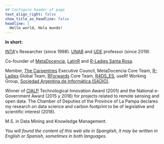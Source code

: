 ```yaml
---
## Configure header of page
text_align_right: false
show_title_as_headline: false
headline: |
  Hello world, Hola mundo! 
---
```


<!-- this is a subheadline -->
__In short:__ 

[INTA](https://www.argentina.gob.ar/inta)'s Researcher (since 1998). [UNAB](https://www.unab.edu.ar/) and [UDE](https://www.fca-ude.edu.uy/) professor (since 2019).

Co-founder of [MetaDocencia](https://www.metadocencia.org/), [LatinR](https://latin-r.com/) and [R-Ladies Santa Rosa](https://www.meetup.com/es/rladies-santa-rosa/).

Member, [The Carpentries](https://carpentries.org/) Executive Council, MetaDocencia Core Team, [R-Ladies](https://rladies.org/) Global Team, [RForwards](https://forwards.github.io/) Core Team, [R4DS_ES](https://github.com/cienciadedatos), useR! Working Group, [Sociedad Argentina de Informática (SADIO)](https://www.sadio.org.ar/).


Winner of [CIALP](http://cialp.com.ar/) Technological Innovation Award (2001) and the National e-Government Award (2015 y 2016) for projects related to remote sensing and open data. The Chamber of Deputies of the Province of La Pampa declares my research on data science and carbon footprint to be of legislative and scientific interest (2018). 

M.S. in Data Mining and Knowledge Management.

_You will found the content of this web site in Spanglish, it may be written in English or Spanish, sometimes in both languages._

